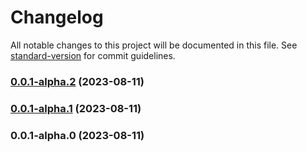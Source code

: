 # Changelog

All notable changes to this project will be documented in this file. See [standard-version](https://github.com/conventional-changelog/standard-version) for commit guidelines.

### [0.0.1-alpha.2](https://github.com/isaaxite/github-actions-for-test/compare/v0.0.1-alpha.1...v0.0.1-alpha.2) (2023-08-11)

### [0.0.1-alpha.1](https://github.com/isaaxite/github-actions-for-test/compare/v0.0.1-alpha.0...v0.0.1-alpha.1) (2023-08-11)

### 0.0.1-alpha.0 (2023-08-11)
